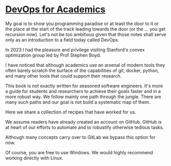 # [DevOps for Academics](https://tschm.github.io/docs2github/docs/index.html)

My goal is to show you programming paradise or at least the door to it or the 
place at the start of the track leading towards the door (or the ... you get recursion now). 
Let's not be too ambitious given that those notes shall serve only as an introduction 
to a field today called DevOps.

In 2023 I had the pleasure and privilege visiting Stanford's convex optimization 
group led by Prof Stephen Boyd.

I have noticed that although academics use an arsenal of modern tools they often
barely scratch the surface of the capabilities of git, docker, python, and many other tools
that could support their research.

This book is not exactly written for seasoned software engineers. It's more a guide
for students and researchers to achieve their goals faster and in a more robust way.
We follow mainly one path through the jungle. There are many such paths and our goal 
is not build a systematic map of them. 

Here we share a collection of recipes that have worked for us.

We assume readers have already created an account on GitHub. 
GitHub is at heart of our efforts to automate and to robustify otherwise tedious tasks.

Although many concepts carry over to GitLab we bypass this option for now. 

Of course, you are free to use Windows. We would highly recommend working directly with
Linux. 


 
